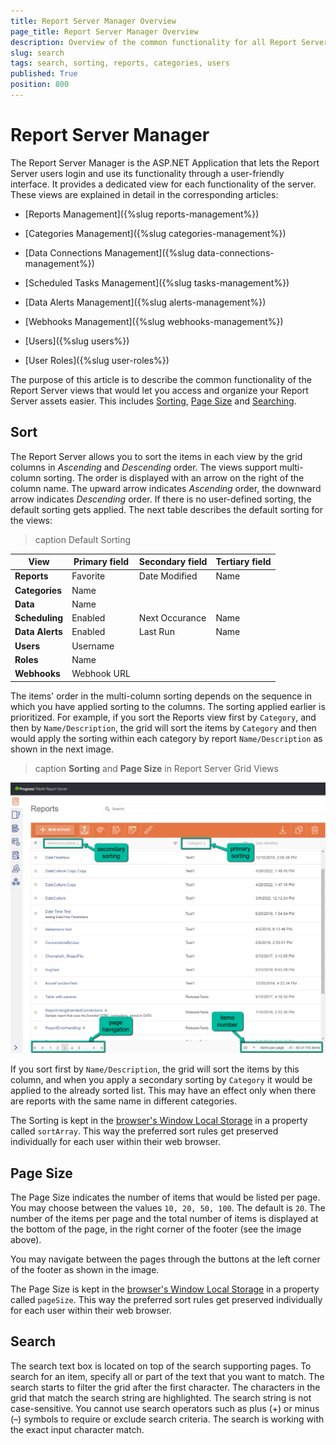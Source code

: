 ```yaml
---
title: Report Server Manager Overview
page_title: Report Server Manager Overview
description: Overview of the common functionality for all Report Server Manager Views - Search, Sorting, etc.
slug: search
tags: search, sorting, reports, categories, users
published: True
position: 800
---
```


# Report Server Manager

The Report Server Manager is the ASP.NET Application that lets the Report Server users login and use its functionality through a user-friendly interface. It provides a dedicated view for each functionality of the server. These views are explained in detail in the corresponding articles:

* [Reports Management]({%slug reports-management%})

* [Categories Management]({%slug categories-management%})

* [Data Connections Management]({%slug data-connections-management%})

* [Scheduled Tasks Management]({%slug tasks-management%})

* [Data Alerts Management]({%slug alerts-management%})

* [Webhooks Management]({%slug webhooks-management%})

* [Users]({%slug users%})

* [User Roles]({%slug user-roles%}) 

The purpose of this article is to describe the common functionality of the Report Server views that would let you access and organize your Report Server assets easier. This includes [Sorting](#Sort), [Page Size](#page-size) and [Searching](#search).


## Sort

The Report Server allows you to sort the items in each view by the grid columns in _Ascending_ and _Descending_ order. The views support multi-column sorting. The order is displayed with an arrow on the right of the column name. The upward arrow indicates _Ascending_ order, the downward arrow indicates _Descending_ order. If there is no user-defined sorting, the default sorting gets applied. The next table describes the default sorting for the views:

>caption Default Sorting

| View | Primary field | Secondary field | Tertiary field |
|---|---|---|---|
|__Reports__| Favorite | Date Modified | Name |
|__Categories__| Name | | |
|__Data__| Name | | |
|__Scheduling__| Enabled | Next Occurance | Name |
|__Data Alerts__| Enabled | Last Run | Name |
|__Users__| Username | | |
|__Roles__| Name | | |
|__Webhooks__| Webhook URL | | |

The items' order in the multi-column sorting depends on the sequence in which you have applied sorting to the columns. The sorting applied earlier is prioritized. For example, if you sort the Reports view first by `Category`, and then by `Name/Description`, the grid will sort the items by `Category` and then would apply the sorting within each category by report `Name/Description` as shown in the next image. 

>caption __Sorting__ and __Page Size__ in Report Server Grid Views

![Sorting and Page Size](../images/report-server-images/sorting-page-size.png)

If you sort first by `Name/Description`, the grid will sort the items by this column, and when you apply a secondary sorting by `Category` it would be applied to the already sorted list. This may have an effect only when there are reports with the same name in different categories.

The Sorting is kept in the [browser's Window Local Storage](https://developer.mozilla.org/en-US/docs/Web/API/Window/localStorage) in a property called `sortArray`. This way the preferred sort rules get preserved individually for each user within their web browser.

## Page Size

The Page Size indicates the number of items that would be listed per page. You may choose between the values `10, 20, 50, 100`. The default is `20`. The number of the items per page and the total number of items is displayed at the bottom of the page, in the right corner of the footer (see the image above). 

You may navigate between the pages through the buttons at the left corner of the footer as shown in the image.

The Page Size is kept in the [browser's Window Local Storage](https://developer.mozilla.org/en-US/docs/Web/API/Window/localStorage) in a property called `pageSize`. This way the preferred sort rules get preserved individually for each user within their web browser.

## Search

The search text box is located on top of the search supporting pages. To search for an item, specify all or part of the text that you want to match. The search starts to filter the grid after the first character. The characters in the grid that match the search string are highlighted. The search string is not case-sensitive. You cannot use search operators such as plus (+) or minus (–) symbols to require or exclude search criteria. The search is working with the exact input character match.
